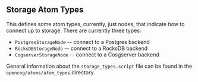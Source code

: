 
Storage Atom Types
------------------
This defines some atom types, currently, just nodes, that indicate
how to connect up to storage. There are currently three types:

* `PostgresStorageNode` -- connect to a Postgres backend
* `RocksDBStorageNode` -- connect to a RocksDB backend
* `CogserverStorageNode` -- connect to a Cosgserver backend

General information about the `storage_types.script` file can be found
in the `opencog/atoms/atom_types` directory.

